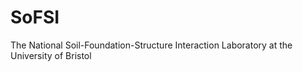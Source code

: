 # SoFSI
 The National Soil-Foundation-Structure Interaction Laboratory at the University of Bristol
